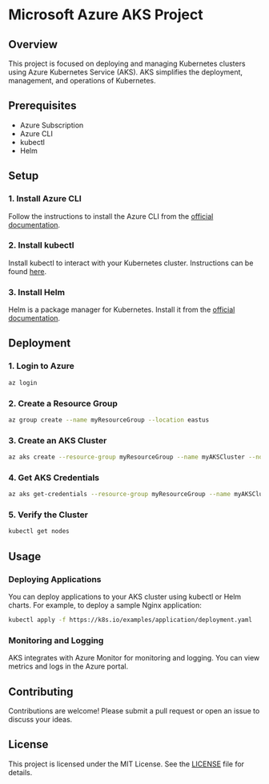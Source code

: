 # Microsoft Azure AKS Project

## Overview
This project is focused on deploying and managing Kubernetes clusters using Azure Kubernetes Service (AKS). AKS simplifies the deployment, management, and operations of Kubernetes.

## Prerequisites
- Azure Subscription
- Azure CLI
- kubectl
- Helm

## Setup

### 1. Install Azure CLI
Follow the instructions to install the Azure CLI from the [official documentation](https://docs.microsoft.com/en-us/cli/azure/install-azure-cli).

### 2. Install kubectl
Install kubectl to interact with your Kubernetes cluster. Instructions can be found [here](https://kubernetes.io/docs/tasks/tools/install-kubectl/).

### 3. Install Helm
Helm is a package manager for Kubernetes. Install it from the [official documentation](https://helm.sh/docs/intro/install/).

## Deployment

### 1. Login to Azure
```sh
az login
```

### 2. Create a Resource Group
```sh
az group create --name myResourceGroup --location eastus
```

### 3. Create an AKS Cluster
```sh
az aks create --resource-group myResourceGroup --name myAKSCluster --node-count 1 --enable-addons monitoring --generate-ssh-keys
```

### 4. Get AKS Credentials
```sh
az aks get-credentials --resource-group myResourceGroup --name myAKSCluster
```

### 5. Verify the Cluster
```sh
kubectl get nodes
```

## Usage

### Deploying Applications
You can deploy applications to your AKS cluster using kubectl or Helm charts. For example, to deploy a sample Nginx application:
```sh
kubectl apply -f https://k8s.io/examples/application/deployment.yaml
```

### Monitoring and Logging
AKS integrates with Azure Monitor for monitoring and logging. You can view metrics and logs in the Azure portal.

## Contributing
Contributions are welcome! Please submit a pull request or open an issue to discuss your ideas.

## License
This project is licensed under the MIT License. See the [LICENSE](LICENSE) file for details.
